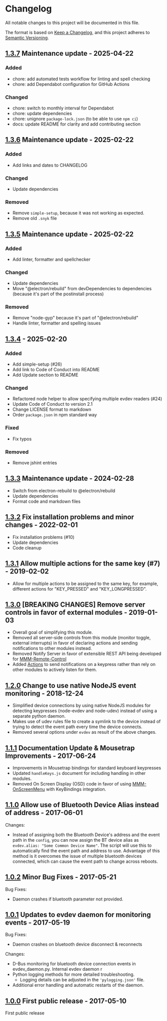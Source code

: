 # Changelog

All notable changes to this project will be documented in this file.

The format is based on [Keep a Changelog](https://keepachangelog.com/en/1.1.0/),
and this project adheres to [Semantic Versioning](https://semver.org/spec/v2.0.0.html).

## [1.3.7](https://github.com/shbatm/MMM-KeyBindings/compare/v1.3.5...v1.3.6) Maintenance update - 2025-04-22

### Added

- chore: add automated tests workflow for linting and spell checking
- chore: add Dependabot configuration for GitHub Actions

### Changed

- chore: switch to monthly interval for Dependabot
- chore: update dependencies
- chore: unignore `package-lock.json` (to be able to use `npm ci`)
- docs: update README for clarity and add contributing section

## [1.3.6](https://github.com/shbatm/MMM-KeyBindings/compare/v1.3.5...v1.3.6) Maintenance update - 2025-02-22

### Added

- Add links and dates to CHANGELOG

### Changed

- Update dependencies

### Removed

- Remove `simple-setup`, because it was not working as expected.
- Remove old `.snyk` file

## [1.3.5](https://github.com/shbatm/MMM-KeyBindings/compare/v1.3.4...v1.3.5) Maintenance update - 2025-02-22

### Added

- Add linter, formatter and spellchecker

### Changed

- Update dependencies
- Move "@electron/rebuild" from devDependencies to dependencies (because it's part of the postinstall process)

### Removed

- Remove "node-gyp" because it's part of "@electron/rebuild"
- Handle linter, formatter and spelling issues

## [1.3.4](https://github.com/shbatm/MMM-KeyBindings/compare/v1.3.3...v1.3.4) - 2025-02-20

### Added

- Add simple-setup (#26)
- Add link to Code of Conduct into README
- Add Update section to README

### Changed

- Refactored node helper to allow specifying multiple evdev readers (#24)
- Update Code of Conduct to version 2.1
- Change LICENSE format to markdown
- Order `package.json` in npm standard way

### Fixed

- Fix typos

### Removed

- Remove jshint entries

## [1.3.3](https://github.com/shbatm/MMM-KeyBindings/compare/v1.3.2...v1.3.3) Maintenance update - 2024-02-28

- Switch from electron-rebuild to @electron/rebuild
- Update dependencies
- Format code and markdown files

## [1.3.2](https://github.com/shbatm/MMM-KeyBindings/compare/v1.3.1...v1.3.2) Fix installation problems and minor changes - 2022-02-01

- Fix installation problems (#10)
- Update dependencies
- Code cleanup

## [1.3.1](https://github.com/shbatm/MMM-KeyBindings/compare/v1.3.0...v1.3.1) Allow multiple actions for the same key (#7) - 2019-02-02

- Allow for multiple actions to be assigned to the same key, for example, different actions for "KEY_PRESSED" and "KEY_LONGPRESSED".

## [1.3.0](https://github.com/shbatm/MMM-KeyBindings/compare/v1.2.0...v1.3.0) [BREAKING CHANGES] Remove server controls in favor of external modules - 2019-01-03

- Overall goal of simplifying this module.
- Removed all server-side controls from this module (monitor toggle, external interrupts) in favor of declaring actions and sending notifications to other modules instead.
- Removed Notify Server in favor of extensible REST API being developed for [MMM-Remote-Control](https://github.com/Jopyth/MMM-Remote-Control/pull/104)
- Added [Actions](README.md#Actions) to send notifications on a keypress rather than rely on other modules to actively listen for them.

## [1.2.0](https://github.com/shbatm/MMM-KeyBindings/compare/v1.1.1...v1.2.0) Change to use native NodeJS event monitoring - 2018-12-24

- Simplified device connections by using native NodeJS modules for detecting keypresses (node-evdev and node-udev) instead of using a separate python daemon.
- Makes use of udev rules file to create a symlink to the device instead of trying to detect the event path every time the device connects.
- Removed several options under `evdev` as result of the above changes.

## [1.1.1](https://github.com/shbatm/MMM-KeyBindings/compare/v1.1.0...v1.1.1) Documentation Update & Mousetrap Improvements - 2017-06-24

- Improvements in Mousetrap bindings for standard keyboard keypresses
- Updated `handleKeys.js` document for including handling in other modules.
- Removed On Screen Display (OSD) code in favor of using [MMM-OnScreenMenu](https://github.com/shbatm/MMM-OnScreenMenu) with KeyBindings integration.

## [1.1.0](https://github.com/shbatm/MMM-KeyBindings/compare/v1.0.2...v1.1.0) Allow use of Bluetooth Device Alias instead of address - 2017-06-01

Changes:

- Instead of assigning both the Bluetooth Device's address and the event path in the `config`, you can now assign the BT device alias as `evdev.alias: "Some Common Device Name"`. The script will use this to automatically find the event path and address to use. Advantage of this method is it overcomes the issue of multiple bluetooth devices connected, which can cause the event path to change across reboots.

## [1.0.2](https://github.com/shbatm/MMM-KeyBindings/compare/v1.0.1...v1.0.2) Minor Bug Fixes - 2017-05-21

Bug Fixes:

- Daemon crashes if bluetooth parameter not provided.

## [1.0.1](https://github.com/shbatm/MMM-KeyBindings/compare/v1.0.0...v1.0.1) Updates to evdev daemon for monitoring events - 2017-05-19

Bug Fixes:

- Daemon crashes on bluetooth device disconnect & reconnects

Changes:

- D-Bus monitoring for bluetooth device connection events in evdev_daemon.py. Internal evdev daemon r
- Python logging methods for more detailed troubleshooting.
  - Logging details can be adjusted in the `'pylogging.json'` file.
- Additional error handling and automatic restarts of the daemon.

## [1.0.0](https://github.com/shbatm/MMM-KeyBindings/releases/tag/v1.0.0) First public release - 2017-05-10

First public release
